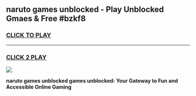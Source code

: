
## naruto games unblocked - Play Unblocked Gmaes & Free #bzkf8
<h3>
<a href="https://news.freeplayer.one?title=naruto_games_unblocked&ref=03M">CLICK TO PLAY</a></h3>
<hr>

<h3>
<a href="https://news.freeplayer.one?title=naruto_games_unblocked&ref=03M">CLICK 2 PLAY</a>
  
</h3>

<a href="https://news.freeplayer.one?title=naruto_games_unblocked&ref=03M"><img src="https://clearcache.store/games.png"></a>


**naruto games unblocked games unblocked: Your Gateway to Fun and Accessible Online Gaming**
